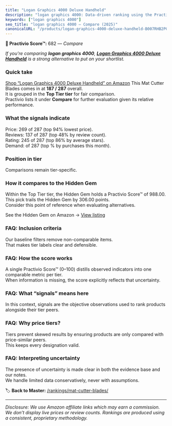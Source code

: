 ```yaml
---
title: "Logan Graphics 4000 Deluxe Handheld"
description: "logan graphics 4000: Data-driven ranking using the Practivio Score™. Positioned by quality, value, demand, findability, momentum."
keywords: ["logan graphics 4000"]
seo_title: "logan graphics 4000 — Compare (2025)"
canonicalURL: "/products/logan-graphics-4000-deluxe-handheld-B007RHB2PG/"
---
```


**🛒 Practivio Score™:** 682 — _Compare_


*If you're comparing **logan graphics 4000**, **[Logan Graphics 4000 Deluxe Handheld](https://www.amazon.com/dp/B007RHB2PG?tag=practivio-20)** is a strong alternative to put on your shortlist.*
### Quick take
[Shop “Logan Graphics 4000 Deluxe Handheld” on Amazon](https://www.amazon.com/dp/B007RHB2PG?tag=practivio-20)
This Mat Cutter Blades comes in at **187 / 287** overall.  
It is grouped in the **Top Tier tier** for fair comparison.  
Practivio lists it under **Compare** for further evaluation given its relative performance.

### What the signals indicate
Price: 269 of 287 (top 94% lowest price).  
Reviews: 137 of 287 (top 48% by review count).  
Rating: 245 of 287 (top 86% by average stars).  
Demand:  of 287 (top % by purchases this month).

### Position in tier
Comparisons remain tier-specific.

### How it compares to the Hidden Gem
Within the Top Tier tier, the Hidden Gem holds a Practivio Score™ of 988.00.  
This pick trails the Hidden Gem by 306.00 points.  
Consider this point of reference when evaluating alternatives.  

See the Hidden Gem on Amazon → [View listing](https://www.amazon.com/dp/B0D4DVDCN7?tag=practivio-20)

### FAQ: Inclusion criteria
Our baseline filters remove non-comparable items.  
That makes tier labels clear and defensible.

### FAQ: How the score works
A single Practivio Score™ (0–100) distills observed indicators into one comparable metric per tier.  
When information is missing, the score explicitly reflects that uncertainty.

### FAQ: What “signals” means here
In this context, signals are the objective observations used to rank products alongside their tier peers.

### FAQ: Why price tiers?
Tiers prevent skewed results by ensuring products are only compared with price-similar peers.  
This keeps every designation valid.

### FAQ: Interpreting uncertainty
The presence of uncertainty is made clear in both the evidence base and our notes.  
We handle limited data conservatively, never with assumptions.

<!-- Missing template for Compare/CompareWithinPriceClass -->


🏷️ **Back to Master:** [/rankings/mat-cutter-blades/](/rankings/mat-cutter-blades/)

---
_Disclosure: We use Amazon affiliate links which may earn a commission. We don’t display live prices or review counts. Rankings are produced using a consistent, proprietary methodology._
